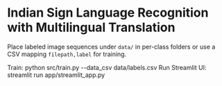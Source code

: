 # Indian Sign Language Recognition with Multilingual Translation

Place labeled image sequences under `data/` in per-class folders or use a CSV mapping `filepath,label` for training.

Train: python src/train.py --data_csv data/labels.csv
Run Streamlit UI: streamlit run app/streamlit_app.py
